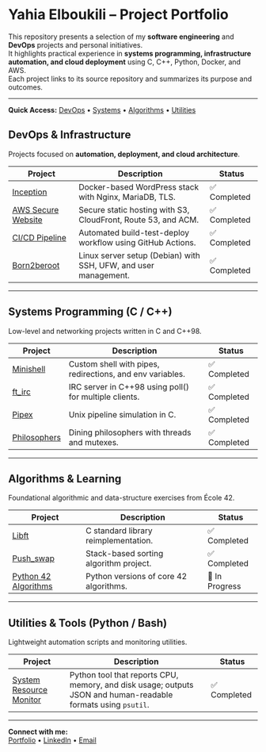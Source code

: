 # Yahia Elboukili – Project Portfolio

This repository presents a selection of my **software engineering** and **DevOps** projects and personal initiatives.  
It highlights practical experience in **systems programming, infrastructure automation, and cloud deployment** using C, C++, Python, Docker, and AWS.  
Each project links to its source repository and summarizes its purpose and outcomes.

---
**Quick Access:** [DevOps](#-devops--infrastructure) • [Systems](#-systems-programming-c--c) • [Algorithms](#-algorithms--learning) • [Utilities](#-utilities--tools-python--bash)


## DevOps & Infrastructure
Projects focused on **automation, deployment, and cloud architecture**.

| Project | Description | Status |
|----------|--------------|--------|
| [Inception](https://github.com/yahyaeb/inception) | Docker-based WordPress stack with Nginx, MariaDB, TLS. | ✅ Completed |
| [AWS Secure Website](https://github.com/yahyaeb/aws-secure-static-website) | Secure static hosting with S3, CloudFront, Route 53, and ACM. | ✅ Completed |
| [CI/CD Pipeline](https://github.com/yahyaeb/CI-CD_pipeline) | Automated build-test-deploy workflow using GitHub Actions. | ✅ Completed |
| [Born2beroot](https://github.com/yahyaeb/Born2BeRoot) | Linux server setup (Debian) with SSH, UFW, and user management. | ✅ Completed |
---

## Systems Programming (C / C++)
Low-level and networking projects written in C and C++98.

| Project | Description | Status |
|----------|--------------|--------|
| [Minishell](https://github.com/yahyaeb/minishell) | Custom shell with pipes, redirections, and env variables. | ✅ Completed |
| [ft_irc](https://github.com/yahyaeb/ft_irc) | IRC server in C++98 using poll() for multiple clients. | ✅ Completed |
| [Pipex](https://github.com/yahyaeb/pipex) | Unix pipeline simulation in C. | ✅ Completed |
| [Philosophers](https://github.com/yahyaeb/philosophers) | Dining philosophers with threads and mutexes. | ✅ Completed |

---

## Algorithms & Learning
Foundational algorithmic and data-structure exercises from École 42.

| Project | Description | Status |
|----------|--------------|--------|
| [Libft](https://github.com/yahyaeb/libft) | C standard library reimplementation. | ✅ Completed |
| [Push_swap](https://github.com/yahyaeb/push_swap) | Stack-based sorting algorithm project. | ✅ Completed |
| [Python 42 Algorithms](https://github.com/yahyaeb/Python-42-Algorithms) | Python versions of core 42 algorithms. | 🚧 In Progress |

---

## Utilities & Tools (Python / Bash)
Lightweight automation scripts and monitoring utilities.

| Project | Description | Status |
|----------|--------------|--------|
| [System Resource Monitor](https://github.com/yahyaeb/System_Resource_Monitor) | Python tool that reports CPU, memory, and disk usage; outputs JSON and human-readable formats using `psutil`. | ✅ Completed |


---

**Connect with me:**  
[Portfolio](https://yahya-elboukili.com) • [ LinkedIn](https://www.linkedin.com/in/yahia-elboukili/) • [Email](mailto:yahya.elboukili1@gmail.com)
